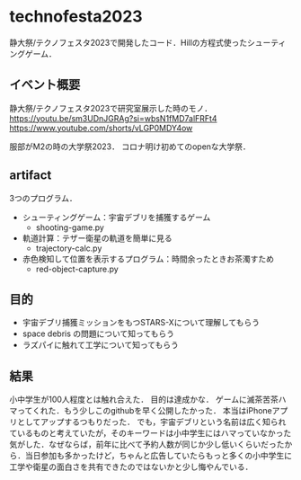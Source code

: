 # technofesta2023
静大祭/テクノフェスタ2023で開発したコード．Hillの方程式使ったシューティングゲーム．

## イベント概要
静大祭/テクノフェスタ2023で研究室展示した時のモノ．
https://youtu.be/sm3UDnJGRAg?si=wbsN1fMD7alFRFt4
https://www.youtube.com/shorts/vLGP0MDY4ow

服部がM2の時の大学祭2023．
コロナ明け初めてのopenな大学祭．

## artifact
3つのプログラム．
- シューティングゲーム：宇宙デブリを捕獲するゲーム
  - shooting-game.py
- 軌道計算：テザー衛星の軌道を簡単に見る
  - trajectory-calc.py
- 赤色検知して位置を表示するプログラム：時間余ったときお茶濁すため
  - red-object-capture.py

## 目的
- 宇宙デブリ捕獲ミッションをもつSTARS-Xについて理解してもらう
- space debris の問題について知ってもらう
- ラズパイに触れて工学について知ってもらう

## 結果
小中学生が100人程度とは触れ合えた．
目的は達成かな．
ゲームに滅茶苦茶ハマってくれた．もう少しこのgithubを早く公開したかった．
本当はiPhoneアプリとしてアップするつもりだった．
でも，宇宙デブリという名前は広く知られているものと考えていたが，そのキーワードは小中学生にはハマっていなかった気がした．なぜならば，前年に比べて予約人数が同じか少し低いくらいだったから．当日参加も多かったけど，ちゃんと広告していたらもっと多くの小中学生に工学や衛星の面白さを共有できたのではないかと少し悔やんでいる．